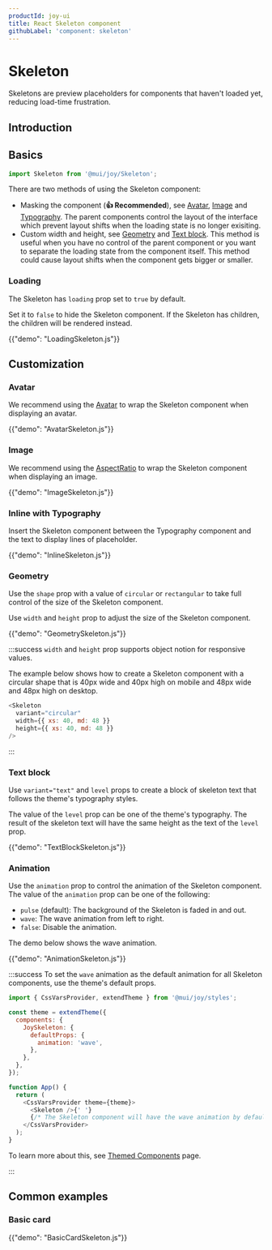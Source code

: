 ```yaml
---
productId: joy-ui
title: React Skeleton component
githubLabel: 'component: skeleton'
---
```


# Skeleton

<p class="description">Skeletons are preview placeholders for components that haven't loaded yet, reducing load-time frustration.</p>

## Introduction

## Basics

```jsx
import Skeleton from '@mui/joy/Skeleton';
```

There are two methods of using the Skeleton component:

- Masking the component (**👍 Recommended**), see [Avatar](#avatar), [Image](#image) and [Typography](#inline-with-typography). The parent components control the layout of the interface which prevent layout shifts when the loading state is no longer exisiting.
- Custom width and height, see [Geometry](#geometry) and [Text block](#text-block). This method is useful when you have no control of the parent component or you want to separate the loading state from the component itself. This method could cause layout shifts when the component gets bigger or smaller.

### Loading

The Skeleton has `loading` prop set to `true` by default.

Set it to `false` to hide the Skeleton component. If the Skeleton has children, the children will be rendered instead.

{{"demo": "LoadingSkeleton.js"}}

## Customization

### Avatar

We recommend using the [Avatar](/joy-ui/react-avatar/) to wrap the Skeleton component when displaying an avatar.

{{"demo": "AvatarSkeleton.js"}}

### Image

We recommend using the [AspectRatio](/joy-ui/react-aspect-ratio/) to wrap the Skeleton component when displaying an image.

{{"demo": "ImageSkeleton.js"}}

### Inline with Typography

Insert the Skeleton component between the Typography component and the text to display lines of placeholder.

{{"demo": "InlineSkeleton.js"}}

### Geometry

Use the `shape` prop with a value of `circular` or `rectangular` to take full control of the size of the Skeleton component.

Use `width` and `height` prop to adjust the size of the Skeleton component.

{{"demo": "GeometrySkeleton.js"}}

:::success
`width` and `height` prop supports object notion for responsive values.

The example below shows how to create a Skeleton component with a circular shape that is 40px wide and 40px high on mobile and 48px wide and 48px high on desktop.

```js
<Skeleton
  variant="circular"
  width={{ xs: 40, md: 48 }}
  height={{ xs: 40, md: 48 }}
/>
```

:::

### Text block

Use `variant="text"` and `level` props to create a block of skeleton text that follows the theme's typography styles.

The value of the `level` prop can be one of the theme's typography. The result of the skeleton text will have the same height as the text of the `level` prop.

{{"demo": "TextBlockSkeleton.js"}}

### Animation

Use the `animation` prop to control the animation of the Skeleton component. The value of the `animation` prop can be one of the following:

- `pulse` (default): The background of the Skeleton is faded in and out.
- `wave`: The wave animation from left to right.
- `false`: Disable the animation.

The demo below shows the wave animation.

{{"demo": "AnimationSkeleton.js"}}

:::success
To set the `wave` animation as the default animation for all Skeleton components, use the theme's default props.

```js
import { CssVarsProvider, extendTheme } from '@mui/joy/styles';

const theme = extendTheme({
  components: {
    JoySkeleton: {
      defaultProps: {
        animation: 'wave',
      },
    },
  },
});

function App() {
  return (
    <CssVarsProvider theme={theme}>
      <Skeleton />{' '}
      {/* The Skeleton component will have the wave animation by default */}
    </CssVarsProvider>
  );
}
```

To learn more about this, see [Themed Components](/joy-ui/customization/themed-components/) page.

:::

## Common examples

### Basic card

{{"demo": "BasicCardSkeleton.js"}}
